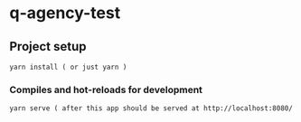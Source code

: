 # q-agency-test

## Project setup
```
yarn install ( or just yarn )
```

### Compiles and hot-reloads for development
```
yarn serve ( after this app should be served at http://localhost:8080/ 
```
